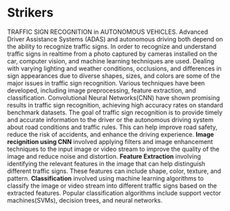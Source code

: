# Strikers 
TRAFFIC SIGN RECOGNITION in AUTONOMOUS VEHICLES. Advanced Driver Assistance Systems (ADAS) and autonomous driving both depend on the ability to recognize traffic signs. In order to recognize and understand traffic signs in realtime from a photo captured by cameras installed on the car, computer vision, and machine learning techniques are used. Dealing with varying lighting and weather conditions, occlusions, and differences in sign appearances due to diverse shapes, sizes, and colors are some of the major issues in traffic sign recognition.
Various techniques have been developed, including image preprocessing, feature extraction, and classification. Convolutional Neural Networks(CNN) have shown promising results in traffic sign recognition, achieving high accuracy rates on standard benchmark datasets.
The goal of traffic sign recognition is to provide timely and accurate information to the driver or the autonomous driving system about road conditions and traffic rules. This can help improve road safety, reduce the risk of accidents, and enhance the driving experience.
**Image recignition using CNN** involved applying filters and image enhancement techniques to the input image or video stream  to improve the quality of the image and reduce noise and distortion. **Feature Extraction** involving identifying the relevant features in the image that can help distinguish different traffic signs. These features can include shape, color, texture, and pattern. **Classification** involved using machine learning algorithms to classify the image or video stream into different traffic signs based on the extracted features. Popular classification algorithms include support vector machines(SVMs), decision trees, and neural networks.
